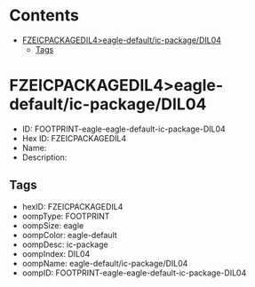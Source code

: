 



Contents
========

* [FZEICPACKAGEDIL4>eagle-default/ic-package/DIL04](#fzeicpackagedil4eagle-defaultic-packagedil04)
	* [Tags](#tags)

# FZEICPACKAGEDIL4>eagle-default/ic-package/DIL04

- ID: FOOTPRINT-eagle-eagle-default-ic-package-DIL04
- Hex ID: FZEICPACKAGEDIL4
- Name: 
- Description: 

## Tags

- hexID: FZEICPACKAGEDIL4
- oompType: FOOTPRINT
- oompSize: eagle
- oompColor: eagle-default
- oompDesc: ic-package
- oompIndex: DIL04
- oompName: eagle-default/ic-package/DIL04
- oompID: FOOTPRINT-eagle-eagle-default-ic-package-DIL04
